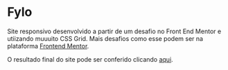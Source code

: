 # Fylo

Site responsivo desenvolvido a partir de um desafio no Front End Mentor e utiizando muuuito CSS Grid. Mais desafios como esse podem ser na plataforma [Frontend Mentor](https://www.frontendmentor.io/).

O resultado final do site pode ser conferido clicando [aqui](https://github.com/christyschott.github.io/fylo.github.io/).
